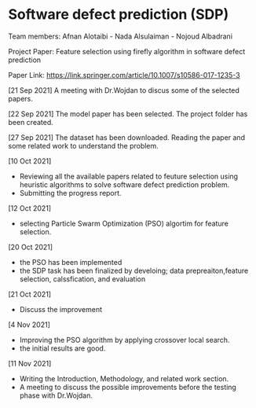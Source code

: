 # Software defect prediction (SDP)

Team members: Afnan Alotaibi - Nada Alsulaiman - Nojoud Albadrani

Project Paper: Feature selection using firefly algorithm in software defect prediction 

Paper Link: https://link.springer.com/article/10.1007/s10586-017-1235-3

[21 Sep 2021]
A meeting with Dr.Wojdan to discus some of the selected papers.

[22 Sep 2021]
The model paper has been selected.
The project folder has been created.

[27 Sep 2021]
The dataset has been downloaded. 
Reading the paper and some related work to understand the problem.

[10 Oct 2021]
- Reviewing all the available papers related to feuture selection using heuristic algorithms to solve software defect prediction problem.
- Submitting the progress report.

[12 Oct 2021]
- selecting Particle Swarm Optimization (PSO) algortim for feature selection. 

[20 Oct 2021]
- the PSO has been implemented
- the SDP task has been finalized by develoing; data prepreaiton,feature selection, calssfication, and evaluation 

[21 Oct 2021]
- Discuss the improvement 


[4 Nov 2021]
- Improving the PSO algorithm by applying crossover local search.
- the initial results are good.

[11 Nov 2021]
- Writing  the Introduction, Methodology, and related work section. 
- A meeting to discuss the possible improvements before the testing phase with Dr.Wojdan. 

